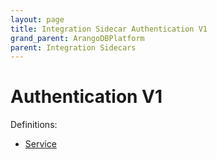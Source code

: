 ```yaml
---
layout: page
title: Integration Sidecar Authentication V1
grand_parent: ArangoDBPlatform
parent: Integration Sidecars
---
```


# Authentication V1

Definitions:

- [Service](https://github.com/arangodb/kube-arangodb/blob/1.3.0/integrations/authentication/v1/definition/definition.proto)
